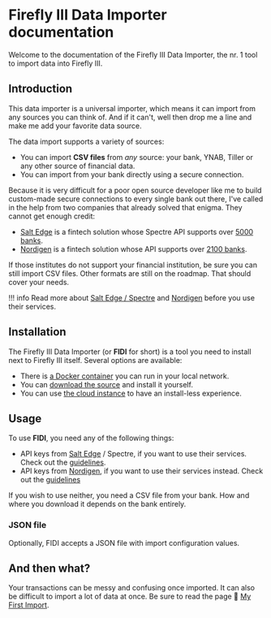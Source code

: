# Firefly III Data Importer documentation

Welcome to the documentation of the Firefly III Data Importer, the nr. 1 tool to import data into Firefly III.


## Introduction

This data importer is a universal importer, which means it can import from any sources you can think of. And if it can't, well then drop me a line and make me add your favorite data source. 

The data import supports a variety of sources:

- You can import **CSV files** from *any* source: your bank, YNAB, Tiller or any other source of financial data.
- You can import from your bank directly using a secure connection.

Because it is very difficult for a poor open source developer like me to build custom-made secure connections to every single bank out there, I've called in the help from two companies that already solved that enigma. They cannot get enough credit:

- [Salt Edge](https://www.saltedge.com/) is a fintech solution whose Spectre API supports over [5000 banks](https://www.saltedge.com/products/spectre/countries).
- [Nordigen](https://nordigen.com/) is a fintech solution whose API supports over [2100 banks](https://nordigen.com/en/coverage/).

If those institutes do not support your financial institution, be sure you can still import CSV files. Other formats are still on the roadmap. That should cover your needs.

!!! info
    Read more about [Salt Edge / Spectre](install/nordigen-spectre.md) and [Nordigen](install/nordigen-spectre.md) before you use their services.

## Installation

The Firefly III Data Importer (or **FIDI** for short) is a tool you need to install next to Firefly III itself. Several options are available:

- There is [a Docker container](install/docker.md) you can run in your local network.
- You can [download the source](install/self_hosted.md) and install it yourself.
- You can use [the cloud instance](install/public.md) to have an install-less experience.

## Usage

To use **FIDI**, you need any of the following things:

- API keys from [Salt Edge](https://www.saltedge.com/) / Spectre, if you want to use their services. Check out the [guidelines](install/nordigen-spectre.md).
- API keys from [Nordigen](https://nordigen.com/), if you want to use their services instead. Check out the [guidelines](install/nordigen-spectre.md)

If you wish to use neither, you need a CSV file from your bank. How and where you download it depends on the bank entirely.

### JSON file

Optionally, FIDI accepts a JSON file with import configuration values.

## And then what?

Your transactions can be messy and confusing once imported. It can also be difficult to import a lot of data at once. Be sure to read the page 🐤 [My First Import](help/my_first_import.md).
